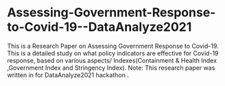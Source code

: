 # Assessing-Government-Response-to-Covid-19--DataAnalyze2021
This is a Research Paper on Assessing Government Response to Covid-19. This is a detailed study on what policy indicators are effective for Covid-19 response, based on various aspects/ Indexes(Containment &amp; Health Index ,Government Index and Stringency Index). Note: This research paper was written in for DataAnalyze2021 hackathon .
